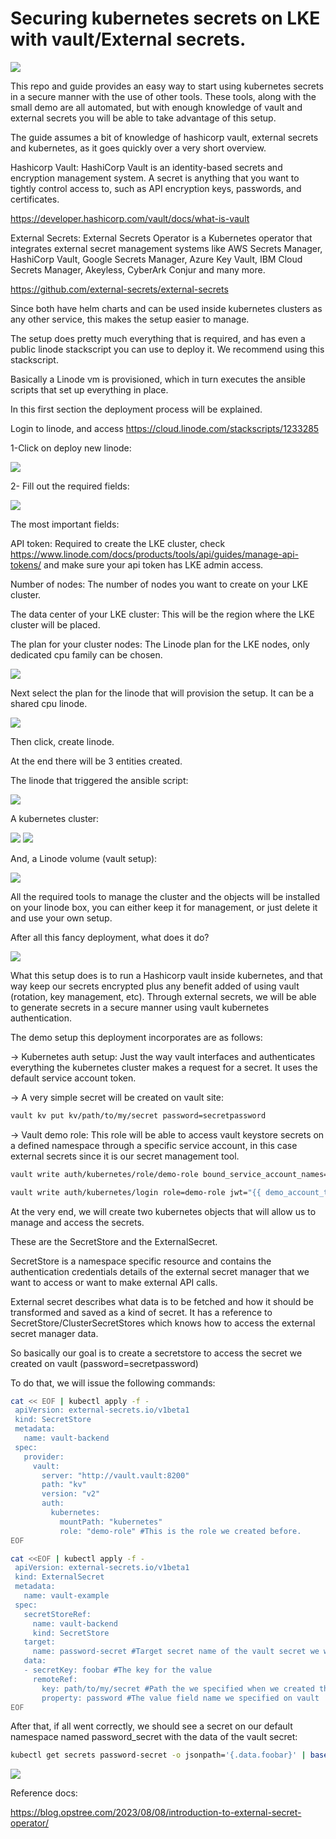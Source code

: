 # Securing kubernetes secrets on LKE with vault/External secrets.

![](imgs/architectureoverview.jpg)

This repo and guide provides an easy way to start using kubernetes secrets in a secure manner with the use of other tools. These tools, along with the small demo are all automated, but with enough knowledge of vault and external secrets you will be able to take advantage of this setup.

The guide assumes a bit of knowledge of hashicorp vault, external secrets and kubernetes, as it goes quickly over a very short overview.

Hashicorp Vault: HashiCorp Vault is an identity-based secrets and encryption management system. A secret is anything that you want to tightly control access to, such as API encryption keys, passwords, and certificates.

https://developer.hashicorp.com/vault/docs/what-is-vault

External Secrets: External Secrets Operator is a Kubernetes operator that integrates external secret management systems like AWS Secrets Manager, HashiCorp Vault, Google Secrets Manager, Azure Key Vault, IBM Cloud Secrets Manager, Akeyless, CyberArk Conjur and many more.

https://github.com/external-secrets/external-secrets

Since both have helm charts and can be used inside kubernetes clusters as any other service, this makes the setup easier to manage.

The setup does pretty much everything that is required, and has even a public linode stackscript you can use to deploy it. We recommend using this stackscript.

Basically a Linode vm is provisioned, which in turn executes the ansible scripts that set up everything in place.

In this first section the deployment process will be explained.

Login to linode, and access https://cloud.linode.com/stackscripts/1233285

1-Click on deploy new linode:

![](imgs/architectureoverview.jpg)

2- Fill out the required fields:

![](imgs/architectureoverview.jpg)

The most important fields:

API token: Required to create the LKE cluster, check https://www.linode.com/docs/products/tools/api/guides/manage-api-tokens/ and make sure your api token has LKE admin access.

Number of nodes: The number of nodes you want to create on your LKE cluster.

The data center of your LKE cluster: This will be the region where the LKE cluster will be placed.

The plan for your cluster nodes: The Linode plan for the LKE nodes, only dedicated cpu family can be chosen.

![](imgs/architectureoverview.jpg)

Next select the plan for the linode that will provision the setup. It can be a shared cpu linode.

![](imgs/architectureoverview.jpg)

Then click, create linode.

At the end there will be 3 entities created.

The linode that triggered the ansible script:

![](imgs/architectureoverview.jpg)

A kubernetes cluster:

![](imgs/architectureoverview.jpg)
![](imgs/architectureoverview.jpg)

And, a  Linode volume (vault setup):

![](imgs/architectureoverview.jpg)


All the required tools to manage the cluster and the objects will be installed on your linode box, you can either keep it for management, or just delete it and use your own setup.

After all this fancy deployment, what does it do?

![](imgs/architectureoverview.jpg)

What this setup does is to run a Hashicorp vault inside kubernetes, and that way keep our secrets encrypted plus any benefit added of using vault (rotation, key management, etc). Through external secrets, we will be able to generate secrets in a secure manner using vault kubernetes authentication.

The demo setup this deployment incorporates are as follows:

-> Kubernetes auth setup: Just the way vault interfaces and authenticates everything the kubernetes cluster makes a request for a secret. It uses the default service account token.

→ A very simple secret will be created on vault site:

``` bash
vault kv put kv/path/to/my/secret password=secretpassword
```

→ Vault demo role: This role will be able to access vault keystore secrets on a defined namespace through a specific service account, in this case external secrets since it is our secret management tool.

``` bash
vault write auth/kubernetes/role/demo-role bound_service_account_names=external-secrets bound_service_account_namespaces=external-secrets policies=demo-policy ttl=24h
```

``` bash
vault write auth/kubernetes/login role=demo-role jwt="{{ demo_account_token }}" iss=https://kubernetes.vault.svc.cluster.local
```

At the very end, we will create two kubernetes objects that will allow us to manage and access the secrets.

These are the SecretStore and the ExternalSecret. 

SecretStore is a namespace specific resource and contains the authentication credentials details of the external secret manager that we want to access or want to make external API calls.

External secret describes what data is to be fetched and how it should be transformed and saved as a kind of secret. It has a reference to SecretStore/ClusterSecretStores which knows how to access the external secret manager data.

So basically our goal is to create a secretstore to access the secret we created on vault (password=secretpassword)

To do that, we will issue the following commands:

``` bash
cat << EOF | kubectl apply -f -
 apiVersion: external-secrets.io/v1beta1
 kind: SecretStore
 metadata:
   name: vault-backend
 spec:
   provider:
     vault:
       server: "http://vault.vault:8200"
       path: "kv"
       version: "v2"
       auth:
         kubernetes:
           mountPath: "kubernetes"
           role: "demo-role" #This is the role we created before.
EOF
```

``` bash
cat <<EOF | kubectl apply -f -
 apiVersion: external-secrets.io/v1beta1
 kind: ExternalSecret
 metadata:
   name: vault-example
 spec:
   secretStoreRef:
     name: vault-backend
     kind: SecretStore
   target:
     name: password-secret #Target secret name of the vault secret we will pull
   data:
   - secretKey: foobar #The key for the value
     remoteRef:
       key: path/to/my/secret #Path the we specified when we created the secret on vault
       property: password #The value field name we specified on vault
EOF
```

After that, if all went correctly, we should see a secret on our default namespace named password_secret with the data of the vault secret:

``` bash
kubectl get secrets password-secret -o jsonpath='{.data.foobar}' | base64 -d
```

![](imgs/architectureoverview.jpg)

Reference docs:

https://blog.opstree.com/2023/08/08/introduction-to-external-secret-operator/


